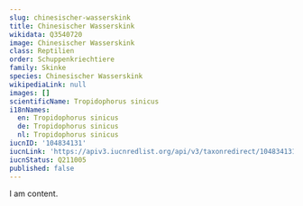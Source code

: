 ```yaml
---
slug: chinesischer-wasserskink
title: Chinesischer Wasserskink
wikidata: Q3540720
image: Chinesischer Wasserskink
class: Reptilien
order: Schuppenkriechtiere
family: Skinke
species: Chinesischer Wasserskink
wikipediaLink: null
images: []
scientificName: Tropidophorus sinicus
i18nNames:
  en: Tropidophorus sinicus
  de: Tropidophorus sinicus
  nl: Tropidophorus sinicus
iucnID: '104834131'
iucnLink: 'https://apiv3.iucnredlist.org/api/v3/taxonredirect/104834131'
iucnStatus: Q211005
published: false
---
```


I am content.
